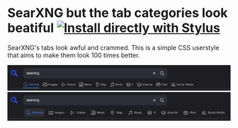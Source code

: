 # SearXNG but the tab categories look beatiful [![Install directly with Stylus](https://img.shields.io/badge/Install%20style-blue?style=for-the-badge&logo=css3)](https://github.com/abUwUser/SearXNG-better-tab-categories/raw/main/better-tab-categories.user.css)

SearXNG's tabs look awful and crammed. This is a simple CSS userstyle that aims to make them look 100 times better.

![Before](/assets/Before.png)
![After](/assets/After.png)